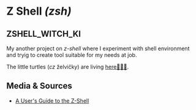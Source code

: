 # Z Shell *(zsh)*

## ZSHELL_WITCH_KI 
My another project on *z-shell* where I experiment with shell environment and tryig to create tool suitable for my needs at job.

The little turtles (*cz* želvičky) are living [here🐢🐢🐢](https://github.com/grunwmar/zshellwitchki).

## Media & Sources
- [A User's Guide to the Z-Shell](https://zsh.sourceforge.io/Guide/zshguide.html)
